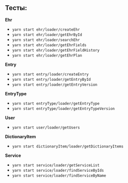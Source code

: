Тесты:
---

**Ehr**
* `yarn start ehr/loader/createEhr`
* `yarn start ehr/loader/getEhrById`
* `yarn start ehr/loader/searchEhr`  
* `yarn start ehr/loader/getEhrFields`   
* `yarn start ehr/loader/getEhrFieldHistory`  
* `yarn start ehr/loader/getEhrPlan`  

**Entry**
* `yarn start entry/loader/createEntry`  
* `yarn start entry/loader/getEntryById`  
* `yarn start entry/loader/getEntryVersion`  

**EntryType**
* `yarn start entryType/loader/getEntryType`
* `yarn start entryType/loader/getEntryTypeVersion`

**User**
* `yarn start user/loader/getUsers`

**DictionaryItem**
* `yarn start dictionaryItem/loader/getDictionaryItems`


**Service**
* `yarn start service/loader/getServiceList`
* `yarn start service/loader/findServiceByIds`
* `yarn start service/loader/findServiceByName`
